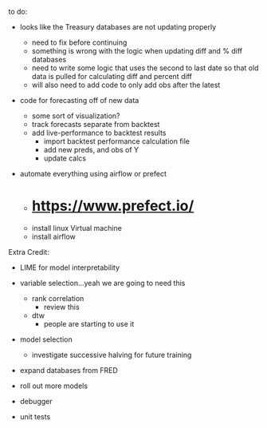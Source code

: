 to do:

- looks like the Treasury databases are not updating properly
    - need to fix before continuing
    - something is wrong with the logic when updating diff and % diff databases
    -  need to write some logic that uses the second to last date so that old data is pulled for calculating diff and percent diff
    - will also need to add code to only add obs after the latest 



- code for forecasting off of new data
    - some sort of visualization?
    - track forecasts separate from backtest
    - add live-performance to backtest results
        - import backtest performance calculation file
        - add new preds, and obs of Y
        - update calcs


- automate everything using airflow or prefect
    - # https://www.prefect.io/
    - install linux Virtual machine
    - install airflow


Extra Credit:
- LIME for model interpretability
- variable selection...yeah we are going to need this
    - rank correlation
        - review this
    - dtw
        - people are starting to use it
- model selection
    - investigate successive halving for future training
 
- expand databases from FRED
- roll out more models
- debugger
- unit tests


